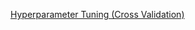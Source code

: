 [Hyperparameter Tuning (Cross Validation)](https://github.com/yangshiteng/Data-Science-Learning-Path/blob/main/machine_learning/model_selection_and_evaluation/hypterparameter_tuning/files/hyperparameter_tuning.md)
